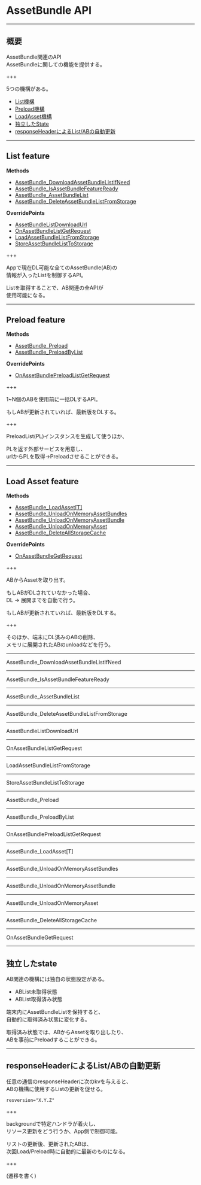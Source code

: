 # AssetBundle API

---

## 概要

AssetBundle関連のAPI  
AssetBundleに関しての機能を提供する。  

+++

5つの機構がある。

* [List機構](#/2)
* [Preload機構](#/3)
* [LoadAsset機構](#/4)
* [独立したState](#/22)  
* [responseHeaderによるList/ABの自動更新](#/23)

---

## List feature

**Methods**

* [AssetBundle_DownloadAssetBundleListIfNeed](#/5)
* [AssetBundle_IsAssetBundleFeatureReady](#/6)
* [AssetBundle_AssetBundleList](#/7)
* [AssetBundle_DeleteAssetBundleListFromStorage](#/8)

**OverridePoints**

* [AssetBundleListDownloadUrl](#/9)
* [OnAssetBundleListGetRequest](#/11)
* [LoadAssetBundleListFromStorage](#/11)
* [StoreAssetBundleListToStorage](#/12)
 
+++

Appで現在DL可能な全てのAssetBundle(AB)の  
情報が入ったListを制御するAPI。

Listを取得することで、AB関連の全APIが  
使用可能になる。

---

## Preload feature
**Methods**

* [AssetBundle_Preload](#/13)
* [AssetBundle_PreloadByList](#/14)

**OverridePoints**

* [OnAssetBundlePreloadListGetRequest](#/15)

+++

1~N個のABを使用前に一括DLするAPI。  

もしABが更新されていれば、最新版をDLする。  

+++

PreloadList(PL)インスタンスを生成して使うほか、  

PLを返す外部サービスを用意し、  
urlからPLを取得->Preloadさせることができる。

---

## Load Asset feature

**Methods**

* [AssetBundle_LoadAsset[T]](#/16)
* [AssetBundle_UnloadOnMemoryAssetBundles](#/17)
* [AssetBundle_UnloadOnMemoryAssetBundle](#/18)
* [AssetBundle_UnloadOnMemoryAsset](#/19)
* [AssetBundle_DeleteAllStorageCache](#/20)

**OverridePoints**

* [OnAssetBundleGetRequest](#/21)

+++

ABからAssetを取り出す。  

もしABがDLされていなかった場合、  
DL -> 展開までを自動で行う。

もしABが更新されていれば、最新版をDLする。  

+++

そのほか、端末にDL済みのABの削除、  
メモリに展開されたABのunloadなどを行う。

---

AssetBundle_DownloadAssetBundleListIfNeed

---

AssetBundle_IsAssetBundleFeatureReady

---

AssetBundle_AssetBundleList

---

AssetBundle_DeleteAssetBundleListFromStorage

---

AssetBundleListDownloadUrl

---

OnAssetBundleListGetRequest

---

LoadAssetBundleListFromStorage

---

StoreAssetBundleListToStorage

---

AssetBundle_Preload

---

AssetBundle_PreloadByList

---

OnAssetBundlePreloadListGetRequest

---

AssetBundle_LoadAsset[T]

---

AssetBundle_UnloadOnMemoryAssetBundles

---

AssetBundle_UnloadOnMemoryAssetBundle

---

AssetBundle_UnloadOnMemoryAsset

---

AssetBundle_DeleteAllStorageCache

---

OnAssetBundleGetRequest


---

## 独立したstate

AB関連の機構には独自の状態設定がある。  

* ABList未取得状態
* ABList取得済み状態

端末内にAssetBundleListを保持すると、  
自動的に取得済み状態に変化する。  

取得済み状態では、ABからAssetを取り出したり、  
ABを事前にPreloadすることができる。

---


## responseHeaderによるList/ABの自動更新

任意の通信のresponseHeaderに次のkvを与えると、  
ABの機構に使用するListの更新を促せる。

	resversion="X.Y.Z"
	

+++

backgroundで特定ハンドラが着火し、  
リソース更新をどう行うか、App側で制御可能。

リストの更新後、更新されたABは、  
次回Load/Preload時に自動的に最新のものになる。

+++

(遷移を書く)